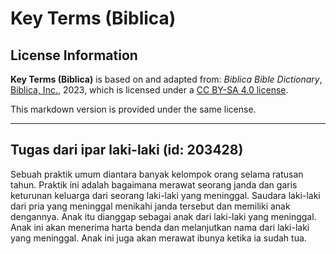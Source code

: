 # Key Terms (Biblica)

## License Information

**Key Terms (Biblica)** is based on and adapted from: _Biblica Bible Dictionary_, [Biblica, Inc.](https://www.biblica.com/), 2023, which is licensed under a [CC BY-SA 4.0 license](https://creativecommons.org/licenses/by-sa/4.0/legalcode.en).

This markdown version is provided under the same license.



--------------------------------

## Tugas dari ipar laki-laki (id: 203428)

Sebuah praktik umum diantara banyak kelompok orang selama ratusan tahun. Praktik ini adalah bagaimana merawat seorang janda dan garis keturunan keluarga dari seorang laki\-laki yang meninggal. Saudara laki\-laki dari pria yang meninggal menikahi janda tersebut dan memiliki anak dengannya. Anak itu dianggap sebagai anak dari laki\-laki yang meninggal. Anak ini akan menerima harta benda dan melanjutkan nama dari laki\-laki yang meninggal. Anak ini juga akan merawat ibunya ketika ia sudah tua.


